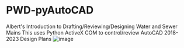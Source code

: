 # PWD-pyAutoCAD
Albert's Introduction to Drafting/Reviewing/Designing Water and Sewer Mains
This uses Python ActiveX COM to control/review AutoCAD 2018-2023 Design Plans
![image](https://user-images.githubusercontent.com/97989034/227644430-44cc053e-2a35-40b3-a768-93f39f918bed.png)
